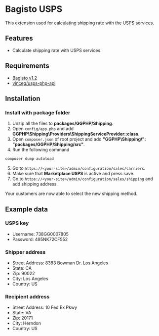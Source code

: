 # Bagisto USPS
This extension used for calculating shipping rate with the USPS services.
## Features
- Calculate shipping rate with USPS services.
## Requirements
- [Bagisto v1.2](https://github.com/bagisto/bagisto)
- [vinceg/usps-php-api](https://packagist.org/packages/vinceg/usps-php-api)

## Installation

### Install with package folder
1. Unzip all the files to **packages/GGPHP/Shipping**.
2. Open `config/app.php` and add **GGPHP\Shipping\Providers\ShippingServiceProvider::class**.
3. Open `composer.json` of root project and add **"GGPHP\\Shipping\\": "packages/GGPHP/Shipping/src"**.
4. Run the following command
```php
composer dump-autoload
```
5. Go to `https://<your-site>/admin/configuration/sales/carriers`.
6. Make sure that **Marketplace USPS** is active and press save.
7. Go to `https://<your-site>/admin/configuration/sales/shipping` and add shipping address.

Your customers are now able to select the new shipping method.

## Example data

### USPS key
- Username: 738GG0007805
- Password: 495NK72CF552

### Shipper address
- Street Address: 8383 Bowman Dr. Los Angeles
- State: CA
- Zip: 90022
- City: Los Angeles
- Country: US

### Recipient address
- Street Address: 10 Fed Ex Pkwy
- State: VA
- Zip: 20171
- City: Herndon
- Country: US
